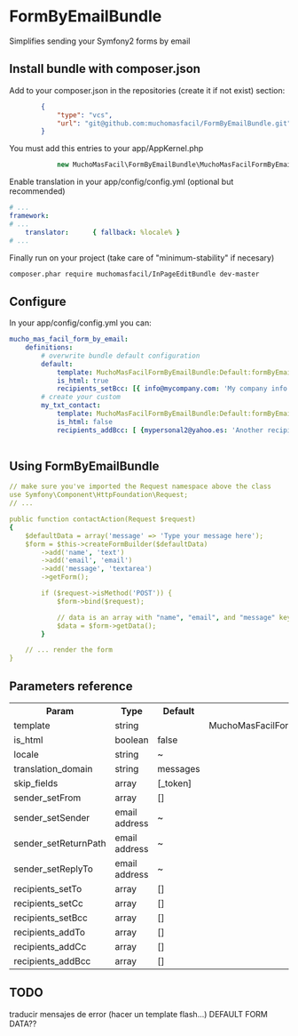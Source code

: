 # FormByEmailBundle
Simplifies sending your Symfony2 forms by email

## Install bundle with composer.json
Add to your composer.json in the repositories (create it if not exist) section:

``` json
        {
            "type": "vcs",
            "url": "git@github.com:muchomasfacil/FormByEmailBundle.git"
        }
```

You must add this entries to your app/AppKernel.php
``` php
            new MuchoMasFacil\FormByEmailBundle\MuchoMasFacilFormByEmailBundle(),
```

Enable translation in your app/config/config.yml (optional but recommended)
``` yaml
# ...
framework:
# ...
    translator:      { fallback: %locale% }
# ...    
```

Finally run on your project (take care of "minimum-stability" if necesary)
``` bash
composer.phar require muchomasfacil/InPageEditBundle dev-master
```
## Configure
In your app/config/config.yml you can:
``` yaml
mucho_mas_facil_form_by_email:
    definitions: 
        # overwrite bundle default configuration
        default:
            template: MuchoMasFacilFormByEmailBundle:Default:formByEmail.html.twig
            is_html: true        
            recipients_setBcc: [{ info@mycompany.com: 'My company info'}, mypersonal@gmail.com: 'My personal mail'}]
        # create your custom
        my_txt_contact: 
            template: MuchoMasFacilFormByEmailBundle:Default:formByEmail.txt.twig
            is_html: false
            recipients_addBcc: [ {mypersonal2@yahoo.es: 'Another recipient for the my_txt_contact form'} ]
        
```

## Using FormByEmailBundle
``` yaml
// make sure you've imported the Request namespace above the class
use Symfony\Component\HttpFoundation\Request;
// ...

public function contactAction(Request $request)
{
    $defaultData = array('message' => 'Type your message here');
    $form = $this->createFormBuilder($defaultData)
        ->add('name', 'text')
        ->add('email', 'email')
        ->add('message', 'textarea')
        ->getForm();

        if ($request->isMethod('POST')) {
            $form->bind($request);

            // data is an array with "name", "email", and "message" keys
            $data = $form->getData();
        }

    // ... render the form
}
```

## Parameters reference

<table>
    <tr>
        <th>Param</th>
        <th>Type</th>
        <th>Default</th>
        <th>Reference</th>
    </tr>

<tr>
    <td>template</td>
    <td>string<td>
    <td>MuchoMasFacilFormByEmailBundle:Default:formByEmail.txt.twig</td>
    <td></td>
</tr>
<tr>    
    <td>is_html        
    <td>boolean</td>
    <td>false</td>
    <td></td>
</tr>
<tr>    
    <td>locale
    <td>string</td>
    <td>~</td>
    <td></td>
</tr>
<tr>    
    <td>translation_domain
    <td>string</td>
    <td>messages</td>
    <td></td>
</tr>
<tr>    
    <td>skip_fields
    <td>array</td>
    <td>[_token]</td>
    <td></td>
</tr>
<tr>    
    <td>sender_setFrom
    <td>array</td>
    <td>[]</td>
    <td></td>
</tr>
<tr>    
    <td>sender_setSender
    <td>email address</td>
    <td>~</td>
    <td></td>
</tr>
<tr>    
    <td>sender_setReturnPath
    <td>email address</td>
    <td>~</td>
    <td></td>
</tr>
<tr>    
    <td>sender_setReplyTo 
    <td>email address</td>
    <td>~</td>
    <td></td>
</tr>
<tr>    
    <td>recipients_setTo
    <td>array</td>
    <td>[]</td>
    <td></td>
</tr>
<tr>    
    <td>recipients_setCc
    <td>array</td>
    <td>[]</td>
    <td></td>
</tr>
<tr>    
    <td>recipients_setBcc
    <td>array</td>
    <td>[]</td>
    <td></td>
</tr>
<tr>    
    <td>recipients_addTo
    <td>array</td>
    <td>[]</td>
    <td></td>
</tr>
<tr>    
    <td>recipients_addCc
    <td>array</td>
    <td>[]</td>
    <td></td>
</tr>
<tr>    
    <td>recipients_addBcc
    <td>array</td>
    <td>[]</td>
    <td></td>
</tr>    
</table>


## TODO
traducir mensajes de error (hacer un template flash...)
DEFAULT FORM DATA??
